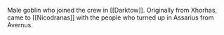 Male goblin who joined the crew in [[Darktow]]. Originally from Xhorhas, came to [[Nicodranas]] with the people who turned up in Assarius from Avernus.